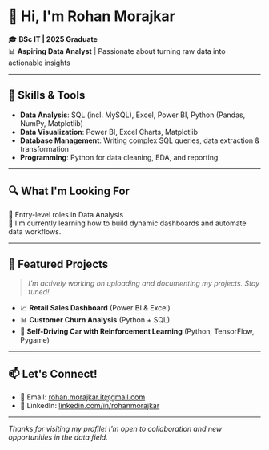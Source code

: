 # 👋 Hi, I'm Rohan Morajkar

🎓 **BSc IT | 2025 Graduate**  
📊 **Aspiring Data Analyst** | Passionate about turning raw data into actionable insights

---

## 💼 Skills & Tools

- **Data Analysis**: SQL (incl. MySQL), Excel, Power BI, Python (Pandas, NumPy, Matplotlib)
- **Data Visualization**: Power BI, Excel Charts, Matplotlib
- **Database Management**: Writing complex SQL queries, data extraction & transformation
- **Programming**: Python for data cleaning, EDA, and reporting

---

## 🔍 What I'm Looking For

🎯 Entry-level roles in Data Analysis  
🌱 I'm currently learning how to build dynamic dashboards and automate data workflows.

---

## 📂 Featured Projects

> *I’m actively working on uploading and documenting my projects. Stay tuned!*

- 📈 **Retail Sales Dashboard** (Power BI & Excel)  
- 📊 **Customer Churn Analysis** (Python + SQL)  
- 🧠 **Self-Driving Car with Reinforcement Learning** (Python, TensorFlow, Pygame)

---

## 📫 Let's Connect!

- 📧 Email: [rohan.morajkar.it@gmail.com](mailto:rohan.morajkar.it@gmail.com)  
- 🔗 LinkedIn: [linkedin.com/in/rohanmorajkar](https://www.linkedin.com/in/rohanmorajkar)

---

_Thanks for visiting my profile! I'm open to collaboration and new opportunities in the data field._
